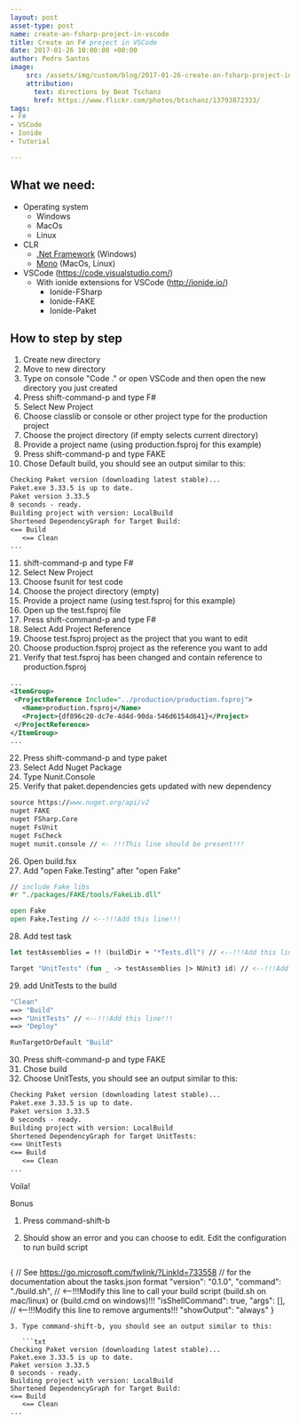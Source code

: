 ```yaml
---
layout: post
asset-type: post
name: create-an-fsharp-project-in-vscode
title: Create an F# project in VSCode
date: 2017-01-26 10:00:00 +00:00
author: Pedro Santos
image:
    src: /assets/img/custom/blog/2017-01-26-create-an-fsharp-project-in-vscode.jpg
    attribution:
      text: directions by Beat Tschanz
      href: https://www.flickr.com/photos/btschanz/13793872333/
tags:
- F#
- VSCode
- Ionide 
- Tutorial

---
```


## What we need:
* Operating system  
  * Windows
  * MacOs
  * Linux
* CLR
  * [.Net Framework](https://www.microsoft.com/net/download/framework) (Windows)
  * [Mono](http://www.mono-project.com/]) (MacOs, Linux)
* VSCode (https://code.visualstudio.com/)
   * With ionide extensions for VSCode (http://ionide.io/)
      * Ionide-FSharp
      * Ionide-FAKE
      * Ionide-Paket

## How to step by step  
1. Create new directory
2. Move to new directory
3. Type on console "Code ." or open VSCode and then open the new directory you just created
4. Press shift-command-p and type F#
5. Select New Project
6. Choose classlib or console or other project type for the production project
7. Choose the project directory (if empty selects current directory)
8. Provide a project name (using production.fsproj for this example)
9. Press shift-command-p and type FAKE
10. Chose Default build, you should see an output similar to this:

```txt
Checking Paket version (downloading latest stable)...
Paket.exe 3.33.5 is up to date.
Paket version 3.33.5
0 seconds - ready.
Building project with version: LocalBuild
Shortened DependencyGraph for Target Build:
<== Build
   <== Clean
...
```
11. shift-command-p and type F#
12. Select New Project
13. Choose fsunit for test code
14. Choose the project directory (empty)
15. Provide a project name (using test.fsproj for this example)
16. Open up the test.fsproj file
17. Press shift-command-p and type F#
18. Select Add Project Reference
19. Choose test.fsproj project as the project that you want to edit
20. Choose production.fsproj project as the reference you want to add
21. Verify that test.fsproj has been changed and contain reference to production.fsproj

   ```xml
...
<ItemGroup>
    <ProjectReference Include="../production/production.fsproj">
      <Name>production.fsproj</Name>
      <Project>{df896c20-dc7e-4d4d-90da-546d6154d641}</Project>
    </ProjectReference>
</ItemGroup>
...
```
22. Press shift-command-p and type paket
23. Select Add Nuget Package
24. Type Nunit.Console
25. Verify that paket.dependencies gets updated with new dependency

   ```fsharp
source https://www.nuget.org/api/v2
nuget FAKE
nuget FSharp.Core
nuget FsUnit
nuget FsCheck
nuget nunit.console // <- !!!This line should be present!!!
```
26. Open build.fsx
27. Add "open Fake.Testing" after "open Fake"

   ```fsharp
// include Fake libs
#r "./packages/FAKE/tools/FakeLib.dll"

open Fake
open Fake.Testing // <--!!!Add this line!!!
```
28. Add test task

   ```fsharp
let testAssemblies = !! (buildDir + "*Tests.dll") // <--!!!Add this line!!!

Target "UnitTests" (fun _ -> testAssemblies |> NUnit3 id) // <--!!!Add this line!!!
```
29. add UnitTests to the build

   ```fsharp
"Clean"
  ==> "Build"
  ==> "UnitTests" // <--!!!Add this line!!!
  ==> "Deploy"

RunTargetOrDefault "Build"
```
30. Press shift-command-p and type FAKE
31. Chose build
31. Choose UnitTests, you should see an output similar to this:

   ```txt
Checking Paket version (downloading latest stable)...
Paket.exe 3.33.5 is up to date.
Paket version 3.33.5
0 seconds - ready.
Building project with version: LocalBuild
Shortened DependencyGraph for Target UnitTests:
<== UnitTests
   <== Build
      <== Clean
...      
```
Voila!

Bonus

1. Press command-shift-b
2. Should show an error and you can choose to edit. Edit the configuration to run build script

   ```sh
{
    // See https://go.microsoft.com/fwlink/?LinkId=733558
    // for the documentation about the tasks.json format
    "version": "0.1.0",
    "command": "./build.sh", // <--!!!Modify this line to call your build script (build.sh on mac/linux) or (build.cmd on windows)!!!
    "isShellCommand": true,
    "args": [], // <--!!!Modify this line to remove arguments!!!
    "showOutput": "always"
}
```
3. Type command-shift-b, you should see an output similar to this:

   ```txt
Checking Paket version (downloading latest stable)...
Paket.exe 3.33.5 is up to date.
Paket version 3.33.5
0 seconds - ready.
Building project with version: LocalBuild
Shortened DependencyGraph for Target Build:
<== Build
   <== Clean
...
```
